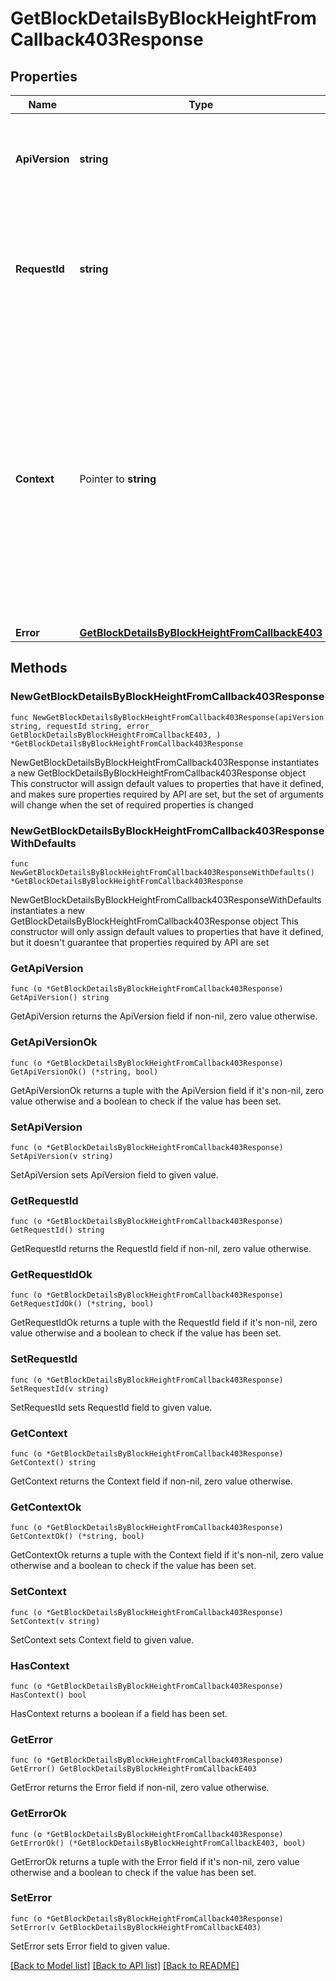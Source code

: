 # GetBlockDetailsByBlockHeightFromCallback403Response

## Properties

Name | Type | Description | Notes
------------ | ------------- | ------------- | -------------
**ApiVersion** | **string** | Specifies the version of the API that incorporates this endpoint. | 
**RequestId** | **string** | Defines the ID of the request. The &#x60;requestId&#x60; is generated by Crypto APIs and it&#39;s unique for every request. | 
**Context** | Pointer to **string** | In batch situations the user can use the context to correlate responses with requests. This property is present regardless of whether the response was successful or returned as an error. &#x60;context&#x60; is specified by the user. | [optional] 
**Error** | [**GetBlockDetailsByBlockHeightFromCallbackE403**](GetBlockDetailsByBlockHeightFromCallbackE403.md) |  | 

## Methods

### NewGetBlockDetailsByBlockHeightFromCallback403Response

`func NewGetBlockDetailsByBlockHeightFromCallback403Response(apiVersion string, requestId string, error_ GetBlockDetailsByBlockHeightFromCallbackE403, ) *GetBlockDetailsByBlockHeightFromCallback403Response`

NewGetBlockDetailsByBlockHeightFromCallback403Response instantiates a new GetBlockDetailsByBlockHeightFromCallback403Response object
This constructor will assign default values to properties that have it defined,
and makes sure properties required by API are set, but the set of arguments
will change when the set of required properties is changed

### NewGetBlockDetailsByBlockHeightFromCallback403ResponseWithDefaults

`func NewGetBlockDetailsByBlockHeightFromCallback403ResponseWithDefaults() *GetBlockDetailsByBlockHeightFromCallback403Response`

NewGetBlockDetailsByBlockHeightFromCallback403ResponseWithDefaults instantiates a new GetBlockDetailsByBlockHeightFromCallback403Response object
This constructor will only assign default values to properties that have it defined,
but it doesn't guarantee that properties required by API are set

### GetApiVersion

`func (o *GetBlockDetailsByBlockHeightFromCallback403Response) GetApiVersion() string`

GetApiVersion returns the ApiVersion field if non-nil, zero value otherwise.

### GetApiVersionOk

`func (o *GetBlockDetailsByBlockHeightFromCallback403Response) GetApiVersionOk() (*string, bool)`

GetApiVersionOk returns a tuple with the ApiVersion field if it's non-nil, zero value otherwise
and a boolean to check if the value has been set.

### SetApiVersion

`func (o *GetBlockDetailsByBlockHeightFromCallback403Response) SetApiVersion(v string)`

SetApiVersion sets ApiVersion field to given value.


### GetRequestId

`func (o *GetBlockDetailsByBlockHeightFromCallback403Response) GetRequestId() string`

GetRequestId returns the RequestId field if non-nil, zero value otherwise.

### GetRequestIdOk

`func (o *GetBlockDetailsByBlockHeightFromCallback403Response) GetRequestIdOk() (*string, bool)`

GetRequestIdOk returns a tuple with the RequestId field if it's non-nil, zero value otherwise
and a boolean to check if the value has been set.

### SetRequestId

`func (o *GetBlockDetailsByBlockHeightFromCallback403Response) SetRequestId(v string)`

SetRequestId sets RequestId field to given value.


### GetContext

`func (o *GetBlockDetailsByBlockHeightFromCallback403Response) GetContext() string`

GetContext returns the Context field if non-nil, zero value otherwise.

### GetContextOk

`func (o *GetBlockDetailsByBlockHeightFromCallback403Response) GetContextOk() (*string, bool)`

GetContextOk returns a tuple with the Context field if it's non-nil, zero value otherwise
and a boolean to check if the value has been set.

### SetContext

`func (o *GetBlockDetailsByBlockHeightFromCallback403Response) SetContext(v string)`

SetContext sets Context field to given value.

### HasContext

`func (o *GetBlockDetailsByBlockHeightFromCallback403Response) HasContext() bool`

HasContext returns a boolean if a field has been set.

### GetError

`func (o *GetBlockDetailsByBlockHeightFromCallback403Response) GetError() GetBlockDetailsByBlockHeightFromCallbackE403`

GetError returns the Error field if non-nil, zero value otherwise.

### GetErrorOk

`func (o *GetBlockDetailsByBlockHeightFromCallback403Response) GetErrorOk() (*GetBlockDetailsByBlockHeightFromCallbackE403, bool)`

GetErrorOk returns a tuple with the Error field if it's non-nil, zero value otherwise
and a boolean to check if the value has been set.

### SetError

`func (o *GetBlockDetailsByBlockHeightFromCallback403Response) SetError(v GetBlockDetailsByBlockHeightFromCallbackE403)`

SetError sets Error field to given value.



[[Back to Model list]](../README.md#documentation-for-models) [[Back to API list]](../README.md#documentation-for-api-endpoints) [[Back to README]](../README.md)


